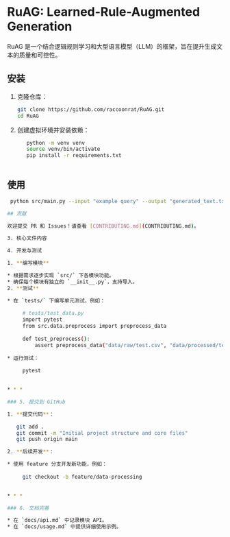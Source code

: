 # RuAG: Learned-Rule-Augmented Generation

RuAG 是一个结合逻辑规则学习和大型语言模型（LLM）的框架，旨在提升生成文本的质量和可控性。

## 安装

1. 克隆仓库：

   ```bash
   git clone https://github.com/raccoonrat/RuAG.git
   cd RuAG

2. 创建虚拟环境并安装依赖：
  
   ```bash
      python -m venv venv
      source venv/bin/activate
      pip install -r requirements.txt
  

## 使用

   ```bash
    python src/main.py --input "example query" --output "generated_text.txt"

## 贡献

欢迎提交 PR 和 Issues！请查看 [CONTRIBUTING.md](CONTRIBUTING.md)。

3. 核心文件内容

4. 开发与测试

1. **编写模块**
  
  * 根据需求逐步实现 `src/` 下各模块功能。
  * 确保每个模块有独立的 `__init__.py`，支持导入。
2. **测试**
  
  * 在 `tests/` 下编写单元测试，例如：
    
        # tests/test_data.py
        import pytest
        from src.data.preprocess import preprocess_data
        
        def test_preprocess():
            assert preprocess_data("data/raw/test.csv", "data/processed/test.csv") is not None
    
  * 运行测试：
    
        pytest
    

* * *

### 5. 提交到 GitHub

1. **提交代码**：
  
      git add .
      git commit -m "Initial project structure and core files"
      git push origin main
  
2. **后续开发**：
  
  * 使用 feature 分支开发新功能，例如：
    
        git checkout -b feature/data-processing
    

* * *

### 6. 文档完善

* 在 `docs/api.md` 中记录模块 API。
* 在 `docs/usage.md` 中提供详细使用示例。
